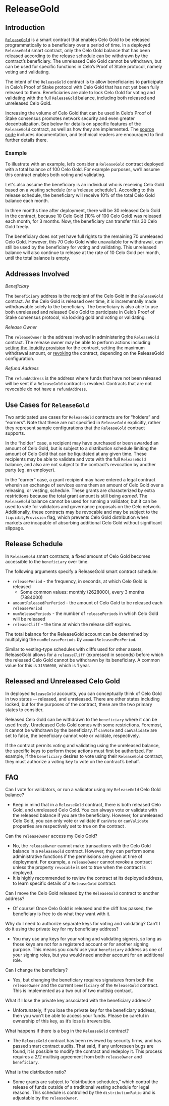 # ReleaseGold

## Introduction

[`ReleaseGold`](https://github.com/celo-org/celo-monorepo/blob/master/packages/protocol/contracts/governance/ReleaseGold.sol) is a smart contract that enables Celo Gold to be released programmatically to a beneficiary over a period of time. In a deployed `ReleaseGold` smart contract, only the Celo Gold balance that has been released according to the release schedule can be withdrawn by the contract’s beneficiary. The unreleased Celo Gold cannot be withdrawn, but can be used for specific functions in Celo’s Proof of Stake protocol, namely voting and validating.

The intent of the `ReleaseGold` contract is to allow beneficiaries to participate in Celo’s Proof of Stake protocol with Celo Gold that has not yet been fully released to them. Beneficiaries are able to lock Celo Gold for voting and validating with the full `ReleaseGold` balance, including both released and unreleased Celo Gold.

Increasing the volume of Celo Gold that can be used in Celo’s Proof of Stake consensus promotes network security and even greater decentralization. See below for details on specific features of the `ReleaseGold` contract, as well as how they are implemented. The [source code](https://github.com/celo-org/celo-monorepo/blob/master/packages/protocol/contracts/governance/ReleaseGold.sol) includes documentation, and technical readers are encouraged to find further details there.

### Example

To illustrate with an example, let’s consider a `ReleaseGold` contract deployed with a total balance of 100 Celo Gold. For example purposes, we’ll assume this contract enables both voting and validating.

Let's also assume the beneficiary is an individual who is receiving Celo Gold based on a vesting schedule (or a ‘release schedule’). According to this release schedule, the beneficiary will receive 10% of the total Celo Gold balance each month.

In three months time after deployment, there will be 30 released Celo Gold in the contract, because 10 Celo Gold (10% of 100 Celo Gold) was released each month, for 3 months. Now, the beneficiary can transfer this 30 Celo Gold freely.

The beneficiary does not yet have full rights to the remaining 70 unreleased Celo Gold. However, this 70 Celo Gold while unavailable for withdrawal, can still be used by the beneficiary for voting and validating. This unreleased balance will also continue to release at the rate of 10 Celo Gold per month, until the total balance is empty.

## Addresses Involved

*Beneficiary*

The `beneficiary` address is the recipient of the Celo Gold in the `ReleaseGold` contract. As the Celo Gold is released over time, it is incrementally made withdrawable solely to the beneficiary. The beneficiary is also able to use both unreleased and released Celo Gold to participate in Celo’s Proof of Stake consensus protocol, via locking gold and voting or validating.

*Release Owner*

The `releaseOwner` is the address involved in administering the `ReleaseGold` contract. The release owner may be able to perform actions including [setting the liquidity provision](https://github.com/celo-org/celo-monorepo/blob/master/packages/protocol/contracts/governance/ReleaseGold.sol#L268) for the contract, setting the maximum withdrawal amount, or [revoking](https://github.com/celo-org/celo-monorepo/blob/master/packages/protocol/contracts/governance/ReleaseGold.sol#L362) the contract, depending on the ReleaseGold configuration.

*Refund Address*

The `refundAddress` is the address where funds that have not been released will be sent if a `ReleaseGold` contract is revoked. Contracts that are not revocable do not have a `refundAddress`.

## Use Cases for `ReleaseGold`

Two anticipated use cases for `ReleaseGold` contracts are for “holders” and “earners”. Note that these are not specified in `ReleaseGold` explicitly, rather they represent sample configurations that the `ReleaseGold` contract supports.

In the “holder” case, a recipient may have purchased or been awarded an amount of Celo Gold, but is subject to a distribution schedule limiting the amount of Celo Gold that can be liquidated at any given time. These recipients may be able to validate and vote with the full `ReleaseGold` balance, and also are not subject to the contract’s revocation by another party (eg. an employer).

In the “earner” case, a grant recipient may have entered a legal contract wherein an exchange of services earns them an amount of Celo Gold over a releasing, or vesting, schedule. These grants are characterized by extra restrictions because the total grant amount is still being *earned*. The `ReleaseGold` balance cannot be used for running a validator, but it can be used to vote for validators and governance proposals on the Celo network. Additionally, these contracts may be revocable and may be subject to the `liquidityProvision` flag, which prevents Celo Gold distribution when markets are incapable of absorbing additional Celo Gold without significant slippage.

## Release Schedule

In `ReleaseGold` smart contracts, a fixed amount of Celo Gold becomes accessible to the `beneficiary` over time.

The following arguments specify a ReleaseGold smart contract schedule:

- `releasePeriod` - the frequency, in seconds, at which Celo Gold is released
    - Some common values: monthly (2628000), every 3 months (7884000)
- `amountReleasedPerPeriod` - the amount of Celo Gold to be released each `releasePeriod`
- `numReleasePeriods` - the number of `releasePeriods` in which Celo Gold will be released
- `releaseCliff` - the time at which the release cliff expires.

The total balance for the ReleaseGold account can be determined by multiplying the `numReleasePeriods` by `amountReleasedPerPeriod`.

Similar to vesting-type schedules with cliffs used for other assets, ReleaseGold allows for a `releaseCliff` (expressed in seconds) before which the released Celo Gold cannot be withdrawn by its beneficiary. A common value for this is `31536000`, which is 1 year.

## Released and Unreleased Celo Gold

In deployed `ReleaseGold` accounts, you can conceptually think of Celo Gold in two states -- released, and unreleased. There are other states including locked, but for the purposes of the contract, these are the two primary states to consider.

Released Celo Gold can be withdrawn to the `beneficiary` where it can be used freely. Unreleased Celo Gold comes with some restrictions. Foremost, it cannot be withdrawn by the beneficiary. If `canVote` and `canValidate` are set to false, the beneficiary cannot vote or validate, respectively.

If the contract permits voting and validating using the unreleased balance, the specific keys to perform these actions must first be authorized. For example, if the `beneficiary` desires to vote using their `ReleaseGold` contract, they must authorize a voting key to vote on the contract’s behalf.

## FAQ

Can I vote for validators, or run a validator using my `ReleaseGold` Celo Gold balance?

- Keep in mind that in a `ReleaseGold` contract, there is both released Celo Gold, and unreleased Celo Gold. You can always vote or validate with the released balance if you are the beneficiary. However, for unreleased Celo Gold, you can only vote or validate if `canVote` or `canValidate` properties are respectively set to true on the contract .

Can the `releaseOwner` access my Celo Gold?

- No, the `releaseOwner` cannot make transactions with the Celo Gold balance in a `ReleaseGold` contract. However, they can perform some administrative functions if the permissions are given at time of deployment. For example, a `releaseOwner` cannot revoke a contract unless the property `revocable` is set to true when the contract is deployed.
- It is highly recommended to review the contract at its deployed address, to learn specific details of a `ReleaseGold` contract.

Can I move the Celo Gold released by the `ReleaseGold` contract to another address?

- Of course! Once Celo Gold is released and the cliff has passed, the beneficiary is free to do what they want with it.

Why do I need to authorize separate keys for voting and validating? Can’t I do it using the private key for my beneficiary address?

- You may use any keys for your voting and validating signers, so long as those keys are not for a registered account or for another signing purpose. This means you *could* use your `beneficiary` address as one of your signing roles, but you would need another account for an additional role.

Can I change the beneficiary?

- Yes, but changing the beneficiary requires signatures from both the `releaseOwner` and the current `beneficiary` of the `ReleaseGold` contract. This is implemented as a two out of two multisig contract.

What if I lose the private key associated with the beneficiary address?

- Unfortunately, if you lose the private key for the beneficiary address, then you won't be able to access your funds. Please be careful in ownership of this key, as it’s loss is irreversible.

What happens if there is a bug in the `ReleaseGold` contract?

- The `ReleaseGold` contract has been reviewed by security firms, and has passed smart contract audits. That said, if any unforeseen bugs are found, it is possible to modify the contract and redeploy it. This process requires a 2/2 multisig agreement from both `releaseOwner` and `beneficiary`.

What is the distribution ratio?

- Some grants are subject to “distribution schedules,” which control the release of funds outside of a traditional vesting schedule for legal reasons. This schedule is controlled by the `distributionRatio` and is adjustable by the `releaseOwner`.
